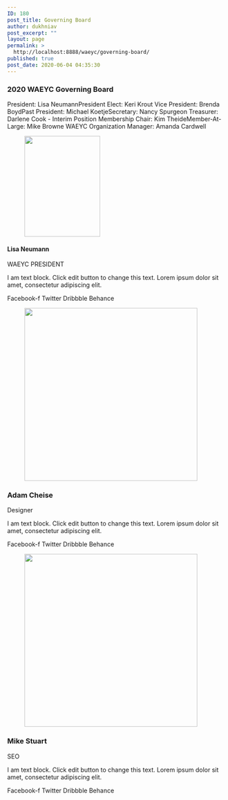 ```yaml
---
ID: 180
post_title: Governing Board
author: dukhniav
post_excerpt: ""
layout: page
permalink: >
  http://localhost:8888/waeyc/governing-board/
published: true
post_date: 2020-06-04 04:35:30
---
```

<h3>2020 WAEYC Governing Board</h3>		
		President: Lisa NeumannPresident Elect: Keri Krout Vice President: Brenda BoydPast President: Michael KoetjeSecretary: Nancy Spurgeon Treasurer: Darlene Cook - Interim Position Membership Chair: Kim TheideMember-At-Large: Mike Browne WAEYC Organization Manager: Amanda Cardwell		
			<figure><img width="175" height="233" src="http://localhost:8888/waeyc/wp-content/uploads/2020/06/175_LisaHeadshot.jpg" alt="" /></figure><h4>Lisa Neumann</h4><p>WAEYC PRESIDENT</p>		
		<p>I am text block. Click edit button to change this text. Lorem ipsum dolor sit amet, consectetur adipiscing elit. </p>		
							<a target="_blank" rel="noopener noreferrer">
					Facebook-f
									</a>
							<a target="_blank" rel="noopener noreferrer">
					Twitter
									</a>
							<a target="_blank" rel="noopener noreferrer">
					Dribbble
									</a>
							<a target="_blank" rel="noopener noreferrer">
					Behance
									</a>
			<figure><img width="400" height="400" src="http://localhost:8888/waeyc/wp-content/uploads/2020/06/ava2.png" alt="" srcset="http://localhost:8888/waeyc/wp-content/uploads/2020/06/ava2.png 400w, http://localhost:8888/waeyc/wp-content/uploads/2020/06/ava2-300x300.png 300w, http://localhost:8888/waeyc/wp-content/uploads/2020/06/ava2-150x150.png 150w" sizes="(max-width: 400px) 100vw, 400px" /></figure><h3>Adam Cheise</h3><p>Designer</p>		
		<p>I am text block. Click edit button to change this text. Lorem ipsum dolor sit amet, consectetur adipiscing elit.</p>		
							<a target="_blank" rel="noopener noreferrer">
					Facebook-f
									</a>
							<a target="_blank" rel="noopener noreferrer">
					Twitter
									</a>
							<a target="_blank" rel="noopener noreferrer">
					Dribbble
									</a>
							<a target="_blank" rel="noopener noreferrer">
					Behance
									</a>
			<figure><img width="400" height="400" src="http://localhost:8888/waeyc/wp-content/uploads/2020/06/ava4.png" alt="" srcset="http://localhost:8888/waeyc/wp-content/uploads/2020/06/ava4.png 400w, http://localhost:8888/waeyc/wp-content/uploads/2020/06/ava4-300x300.png 300w, http://localhost:8888/waeyc/wp-content/uploads/2020/06/ava4-150x150.png 150w" sizes="(max-width: 400px) 100vw, 400px" /></figure><h3>Mike Stuart</h3><p>SEO</p>		
		<p>I am text block. Click edit button to change this text. Lorem ipsum dolor sit amet, consectetur adipiscing elit.</p>		
							<a target="_blank" rel="noopener noreferrer">
					Facebook-f
									</a>
							<a target="_blank" rel="noopener noreferrer">
					Twitter
									</a>
							<a target="_blank" rel="noopener noreferrer">
					Dribbble
									</a>
							<a target="_blank" rel="noopener noreferrer">
					Behance
									</a>